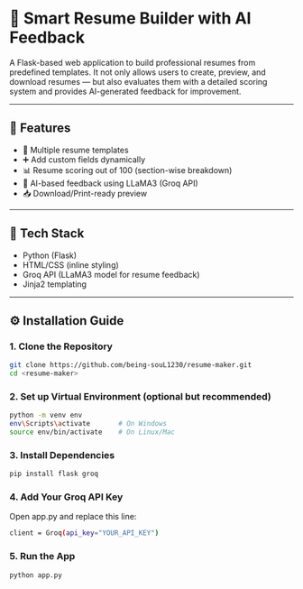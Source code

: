 # 🧠 Smart Resume Builder with AI Feedback

A Flask-based web application to build professional resumes from predefined templates. It not only allows users to create, preview, and download resumes — but also evaluates them with a detailed scoring system and provides AI-generated feedback for improvement.

---

## 🚀 Features

- 📝 Multiple resume templates
- ➕ Add custom fields dynamically
- 📊 Resume scoring out of 100 (section-wise breakdown)
- 🤖 AI-based feedback using LLaMA3 (Groq API)
- 📥 Download/Print-ready preview

---

## 📂 Tech Stack

- Python (Flask)
- HTML/CSS (inline styling)
- Groq API (LLaMA3 model for resume feedback)
- Jinja2 templating

---

## ⚙️ Installation Guide

### 1. Clone the Repository
```bash
git clone https://github.com/being-souL1230/resume-maker.git
cd <resume-maker>
```
### 2. Set up Virtual Environment (optional but recommended)
```bash
python -m venv env
env\Scripts\activate       # On Windows
source env/bin/activate    # On Linux/Mac
```

### 3. Install Dependencies
```bash
pip install flask groq
```

### 4. Add Your Groq API Key

Open app.py and replace this line:
```bash
client = Groq(api_key="YOUR_API_KEY")
```

### 5. Run the App
```bash
python app.py
```
